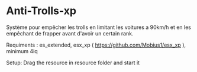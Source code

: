 # Anti-Trolls-xp
Système pour empêcher les trolls en limitant les voitures a 90km/h et en les empêchant de frapper avant d'avoir un certain rank.

Requiments : es_extended,
              esx_xp ( https://github.com/Mobius1/esx_xp ),
              minimum 4iq

            

Setup: Drag the resource in resource folder and start it
